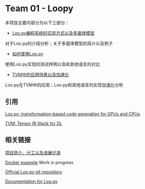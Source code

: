 # Team 01 - Loopy

本项目主要内容分为以下三部分：

- [Loo.py编程系统的实现方式以及多面体模型]()

对于Loo.py的介绍分析；关于多面体模型的简介以及例子

- [如何使用Loo.py]()

使用Loo.py实现的测试样例以及和其他语言的对比

- [TVM中的应用场景以及加速比]()

Loo.py在TVM中的应用；Loo.py和其他语言的实现加速比分析

## 引用

[Loo.py: transformation-based code generation for GPUs and CPUs](https://arxiv.org/abs/1405.7470)

[TVM: Tensor IR Stack for DL](https://github.com/dmlc/tvm)

## 相关链接

[项目简介、分工以及进展记录](https://github.com/01-Loopy/2017fall-student-teamworks/blob/master/01-loopy.md)

[Docker example]() Work in progress

[Official Loo.py git repository](https://github.com/inducer/loopy)

[Documentation for Loo.py](https://documen.tician.de/loopy/)